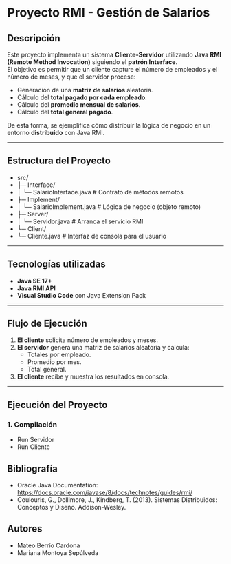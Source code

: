 #  Proyecto RMI - Gestión de Salarios

## Descripción
Este proyecto implementa un sistema **Cliente-Servidor** utilizando **Java RMI (Remote Method Invocation)** siguiendo el **patrón Interface**.  
El objetivo es permitir que un cliente capture el número de empleados y el número de meses, y que el servidor procese:

- Generación de una **matriz de salarios** aleatoria.
- Cálculo del **total pagado por cada empleado**.
- Cálculo del **promedio mensual de salarios**.
- Cálculo del **total general pagado**.

De esta forma, se ejemplifica cómo distribuir la lógica de negocio en un entorno **distribuido** con Java RMI.

---

##  Estructura del Proyecto
- src/
- ├─ Interface/
- │ └─ SalarioInterface.java # Contrato de métodos remotos
- ├─ Implement/
- │ └─ SalarioImplement.java # Lógica de negocio (objeto remoto)
- ├─ Server/
- │ └─ Servidor.java # Arranca el servicio RMI
- └─ Client/
- └─ Cliente.java # Interfaz de consola para el usuario

---

## Tecnologías utilizadas
- **Java SE 17+**
- **Java RMI API**
- **Visual Studio Code** con Java Extension Pack

---

## Flujo de Ejecución
1. **El cliente** solicita número de empleados y meses.
2. **El servidor** genera una matriz de salarios aleatoria y calcula:
   - Totales por empleado.
   - Promedio por mes.
   - Total general.
3. **El cliente** recibe y muestra los resultados en consola.

---

## Ejecución del Proyecto

### 1. Compilación
- Run Servidor
- Run Cliente
## Bibliografía
- Oracle Java Documentation: https://docs.oracle.com/javase/8/docs/technotes/guides/rmi/
- Coulouris, G., Dollimore, J., Kindberg, T. (2013). Sistemas Distribuidos: Conceptos y Diseño. Addison-Wesley.

## Autores
- Mateo Berrío Cardona
- Mariana Montoya Sepúlveda

